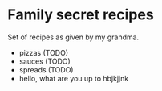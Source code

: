 # Family secret recipes

Set of recipes as given by my grandma.
- pizzas (TODO)
- sauces (TODO)
- spreads (TODO)
- hello, what are you up to 
hbjkjjnk 
